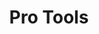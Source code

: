 ---
ee_id_show: '203'
site: '1'
type: '5'
title: Pro Tools
url: pro-tools
live_url: ''
year: '2011'
venue: Whitney Museum of American Art
state_country: New York
pitch: "​All nu work 4 a show @ the Whitney. Almost put me in the grave making all
  this stuff in 9 months. Hope u like it! "
ps: ''
imgs: whitney-ny-2011-05-full-3-database-SC.jpg,whitney-ny-2011-05-install-10-database-AR.jpg,whitney-ny-2011-05-install-13-database-AR.jpg,whitney-ny-2011-05-install-14-database-AR.jpg,whitney-ny-2011-05-install-15-database-AR.jpg,whitney-ny-2011-05-install-17-database-AR.jpg,whitney-ny-2011-05-install-11-database-AR_1.jpg
things: "[73] 2011-001 Photoshop CS - 2011-001-photoshop-cs,[75] 2011-003 Photoshop
  CS - 2011-003-photoshop-cs,[76] 2011-004 Photoshop CS - 2011-004-photoshop-cs,[78]
  2011-006 Photoshop CS - 2011-006-photoshop-cs,[79] 2011-007 Photoshop CS - 2011-007-photoshop-cs,[80]
  2011-008 Photoshop CS - 2011-008-photoshop-cs,[82] 2011-132 Real Talk - 2011-132-real-talk,[83]
  2011-014 Airport - 2011-014-airport,[84] 2009-001 Photoshop CS - 2009-001-photoshop-cs,[87]
  2011-009 Various Self Playing Bowling Games - 2011-009-various-self-playing-bowling-games,[88]
  2011-019 777 - 2011-019-777,[89] 2011-078 Since U Been Gone - 2011-078-since-u-been-gone,[108]
  2011-092 Whitney Brochure - 2011-092-whitney-brochure,[109] 2011-102 Hello World
  #12 - 2011-102-hello-world-12,[111] 2011-103 Hello World #14 - 2011-103-hello-world-14,[117]
  2011-099 Hello World #9 - 2011-099-hello-world-9,[118] 2011-024 Sports Products
  - 2011-024-sports-products,[119] 2010-002 Photoshop CS - 2010-002-photoshop-cs,[123]
  2011-020 Another 5-minute Romp thru the IP - 2011-020-another-5-minute-romp-thru-the-ip,[71]
  2011-021 Volume Management - volumemanagement,[72] 2010-003 Theres Always One At
  Every Party - 2010-003-theres-always-one-at-every-party,[101] 2011-022 Paganini
  Caprice No. 5 - 2011-022-paganini-caprice-no.-5,[125] 2011-105 Jay-Z Blue - 2011-105-jay-z-blue,[130]
  2011-075 Palms - 2011-075-palms,[132] 2011-127 Weekend at Bernies Screening at the
  Whitney Museum - 2011-127-weekend-at-bernies-screening-at-the-whitney-museum,[103]
  2011-010 Research in Motion (Kinetic Sculpture #6) - 2011-010-research-in-motion-kinetic-sculpture-6"
layout: shows
---